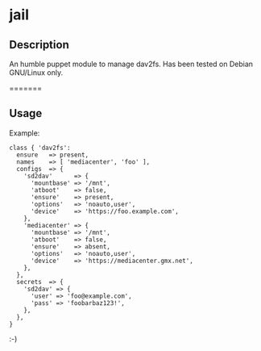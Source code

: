 jail
===

## Description

An humble puppet module to manage dav2fs. Has been tested on Debian GNU/Linux only. 

=======

Usage
-----

Example:

    class { 'dav2fs':
      ensure   => present,
      names    => [ 'mediacenter', 'foo' ],
      configs  => {
        'sd2dav'      => {
          'mountbase' => '/mnt',
          'atboot'    => false,
          'ensure'    => present,
          'options'   => 'noauto,user',
          'device'    => 'https://foo.example.com',
        },
        'mediacenter' => {
          'mountbase' => '/mnt',
          'atboot'    => false,
          'ensure'    => absent,
          'options'   => 'noauto,user',
          'device'    => 'https://mediacenter.gmx.net',
        },
      },
      secrets  => {
        'sd2dav' => {
          'user' => 'foo@example.com',
          'pass' => 'foobarbaz123!',
        },
      },
    }

:-)


